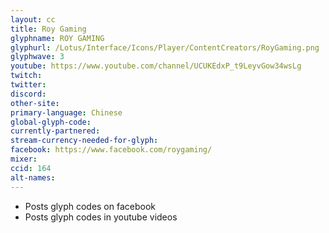 ```yaml
---
layout: cc
title: Roy Gaming
glyphname: ROY GAMING
glyphurl: /Lotus/Interface/Icons/Player/ContentCreators/RoyGaming.png
glyphwave: 3
youtube: https://www.youtube.com/channel/UCUKEdxP_t9LeyvGow34wsLg
twitch:
twitter:
discord:
other-site:
primary-language: Chinese
global-glyph-code:
currently-partnered:
stream-currency-needed-for-glyph:
facebook: https://www.facebook.com/roygaming/
mixer:
ccid: 164
alt-names:
---
```

* Posts glyph codes on facebook
* Posts glyph codes in youtube videos
